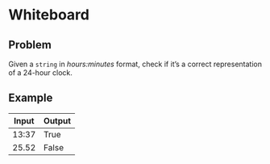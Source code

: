 # Whiteboard

## Problem

Given a `string` in _hours:minutes_ format, check if it’s a correct representation of a 24-hour clock.

## Example

| Input  | Output |
| ------ | ------ |
| 13:37  | True   |
| 25.52  | False  |

